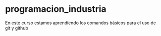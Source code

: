 # programacion_industria

En este curso estamos aprendiendo los comandos básicos para el uso de git y github